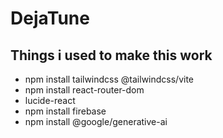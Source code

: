 # DejaTune

## Things i used to make this work
- npm install tailwindcss @tailwindcss/vite
- npm install react-router-dom
- lucide-react
- npm install firebase
- npm install @google/generative-ai
